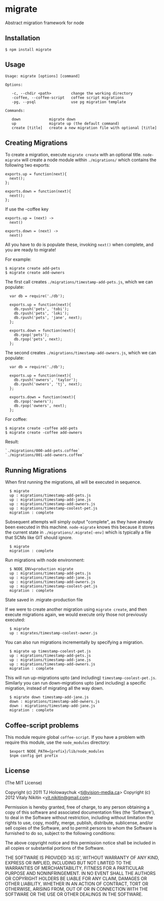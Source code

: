 
# migrate

  Abstract migration framework for node

## Installation

    $ npm install migrate

## Usage

```
Usage: migrate [options] [command]

Options:

   -c, --chdir <path>         change the working directory
   -coffee, --coffee-script   coffee script migrations
   -pg, --psql                use pg migration template

Commands:

   down             migrate down
   up               migrate up (the default command)
   create [title]   create a new migration file with optional [title]

```

## Creating Migrations

To create a migration, execute `migrate create` with an optional title. `node-migrate` will create a node module within `./migrations/` which contains the following two exports:

    exports.up = function(next){
      next();
    };

    exports.down = function(next){
      next();
    };

If use the -coffee key

    exports.up = (next) ->
      next()

    exports.down = (next) ->
      next()

All you have to do is populate these, invoking `next()` when complete, and you are ready to migrate!

For example:

    $ migrate create add-pets
    $ migrate create add-owners

The first call creates `./migrations/timestamp-add-pets.js`, which we can populate:

      var db = require('./db');

      exports.up = function(next){
        db.rpush('pets', 'tobi');
        db.rpush('pets', 'loki');
        db.rpush('pets', 'jane', next);
      };

      exports.down = function(next){
        db.rpop('pets');
        db.rpop('pets', next);
      };

The second creates `./migrations/timestamp-add-owners.js`, which we can populate:

      var db = require('./db');

      exports.up = function(next){
        db.rpush('owners', 'taylor');
        db.rpush('owners', 'tj', next);
      };

      exports.down = function(next){
        db.rpop('owners');
        db.rpop('owners', next);
      };

For coffee:

    $ migrate create -coffee add-pets
    $ migrate create -coffee add-owners

Result:

    `./migrations/000-add-pets.coffee`
    `./migrations/001-add-owners.coffee`

## Running Migrations

When first running the migrations, all will be executed in sequence.

      $ migrate
      up : migrations/timestamp-add-pets.js
      up : migrations/timestamp-add-jane.js
      up : migrations/timestamp-add-owners.js
      up : migrations/timestamp-coolest-pet.js
      migration : complete

Subsequent attempts will simply output "complete", as they have already been executed in this machine. `node-migrate` knows this because it stores the current state in `./migrations/.migrate[-env]` which is typically a file that SCMs like GIT should ignore.

      $ migrate
      migration : complete

Run migrations with node environment:

      $ NODE_ENV=production migrate
      up : migrations/timestamp-add-pets.js
      up : migrations/timestamp-add-jane.js
      up : migrations/timestamp-add-owners.js
      up : migrations/timestamp-coolest-pet.js
      migration : complete

State saved in .migrate-production file

If we were to create another migration using `migrate create`, and then execute migrations again, we would execute only those not previously executed:

      $ migrate
      up : migrates/timestamp-coolest-owner.js

You can also run migrations incrementally by specifying a migration.

      $ migrate up timestamp-coolest-pet.js
      up : migrations/timestamp-add-pets.js
      up : migrations/timestamp-add-jane.js
      up : migrations/timestamp-add-owners.js
      migration : complete

This will run up-migrations upto (and including) `timestamp-coolest-pet.js`. Similarly you can run down-migrations upto (and including) a specific migration, instead of migrating all the way down.

      $ migrate down timestamp-add-jane.js
      down : migrations/timestamp-add-owners.js
      down : migrations/timestamp-add-jane.js
      migration : complete

## Coffee-script problems

This module require global `coffee-script`. If you have a problem with require this module, use the `node_modules` directory:

      $export NODE_PATH={prefix}/lib/node_modules
      $npm config get prefix

## License 

(The MIT License)

Copyright (c) 2011 TJ Holowaychuk &lt;tj@vision-media.ca&gt;
Copyright (c) 2012 Vitaly Nikitin  &lt;vit.nikitin@gmail.com&gt;

Permission is hereby granted, free of charge, to any person obtaining
a copy of this software and associated documentation files (the
'Software'), to deal in the Software without restriction, including
without limitation the rights to use, copy, modify, merge, publish,
distribute, sublicense, and/or sell copies of the Software, and to
permit persons to whom the Software is furnished to do so, subject to
the following conditions:

The above copyright notice and this permission notice shall be
included in all copies or substantial portions of the Software.

THE SOFTWARE IS PROVIDED 'AS IS', WITHOUT WARRANTY OF ANY KIND,
EXPRESS OR IMPLIED, INCLUDING BUT NOT LIMITED TO THE WARRANTIES OF
MERCHANTABILITY, FITNESS FOR A PARTICULAR PURPOSE AND NONINFRINGEMENT.
IN NO EVENT SHALL THE AUTHORS OR COPYRIGHT HOLDERS BE LIABLE FOR ANY
CLAIM, DAMAGES OR OTHER LIABILITY, WHETHER IN AN ACTION OF CONTRACT,
TORT OR OTHERWISE, ARISING FROM, OUT OF OR IN CONNECTION WITH THE
SOFTWARE OR THE USE OR OTHER DEALINGS IN THE SOFTWARE.
